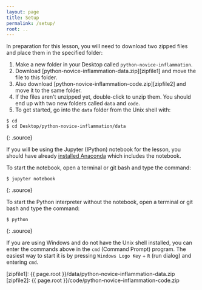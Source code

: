 ```yaml
---
layout: page
title: Setup
permalink: /setup/
root: ..
---
```


In preparation for this lesson, you will need to download two zipped files and place them in the specified folder:

1. Make a new folder in your Desktop called `python-novice-inflammation`.
2. Download [python-novice-inflammation-data.zip][zipfile1] and move the file to this folder.
3. Also download [python-novice-inflammation-code.zip][zipfile2] and move it to the same folder.
4. If the files aren't unzipped yet, double-click to unzip them. You should end up with
two new folders called `data` and `code`.
5. To get started, go into the `data` folder from the Unix shell with:

~~~
$ cd
$ cd Desktop/python-novice-inflammation/data
~~~
{: .source}

If you will be using the Jupyter (IPython) notebook for the lesson,
you should have already
[installed Anaconda](http://swcarpentry.github.io/workshop-template/#python)
which includes the notebook.

To start the notebook, open a terminal or git bash and type the command:

~~~
$ jupyter notebook
~~~
{: .source}

To start the Python interpreter without the notebook, open a terminal or git bash and type the command:

~~~
$ python
~~~
{: .source}

If you are using Windows and do not have the Unix shell installed, you can enter the commands above in the `cmd` (Command Prompt) program. 
The easiest way to start it is by pressing `Windows Logo Key` + `R` (run dialog) and entering `cmd`.

[zipfile1]: {{ page.root }}/data/python-novice-inflammation-data.zip
[zipfile2]: {{ page.root }}/code/python-novice-inflammation-code.zip
